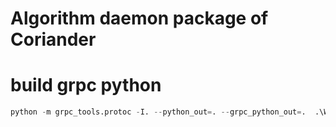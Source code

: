 # Algorithm daemon package of Coriander

# build grpc python

```python
python -m grpc_tools.protoc -I. --python_out=. --grpc_python_out=.  .\WorkerBroker.proto
```
